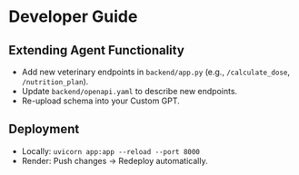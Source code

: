 # Developer Guide

## Extending Agent Functionality

- Add new veterinary endpoints in `backend/app.py` (e.g., `/calculate_dose`, `/nutrition_plan`).
- Update `backend/openapi.yaml` to describe new endpoints.
- Re-upload schema into your Custom GPT.

## Deployment

- Locally: `uvicorn app:app --reload --port 8000`
- Render: Push changes → Redeploy automatically.
